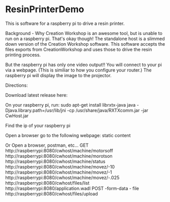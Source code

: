 ResinPrinterDemo
================

This is software for a raspberry pi to drive a resin printer.

Background - Why
Creation Workshop is an awesome tool, but is unable to run on a raspberry pi.  That's okay though!  The standalone host is a slimmed down version of the Creation Workshop software.  This software accepts the files exports from CreationWorkshop and uses those to drive the resin printing process.

But the raspberry pi has only one video output!!
You will connect to your pi via a webpage.  (This is similiar to how you configure your router.)   The raspberry pi will display the image to the projector.

Directions:

Download latest release here:
<release>

On your raspberry pi, run:
sudo apt-get install librxtx-java
java -Djava.library.path=/usr/lib/jni -cp /usr/share/java/RXTXcomm.jar -jar CwHost.jar


Find the ip of your raspberry pi

Open a browser go to the following webpage:
<needs webclient> static content

Or 
Open a browser, postman, etc...
GET
http://raspberrypi:8080/cwhost/machine/motorsoff
http://raspberrypi:8080/cwhost/machine/morotson
http://raspberrypi:8080/cwhost/machine/status
http://raspberrypi:8080/cwhost/machine/movez/-10
http://raspberrypi:8080/cwhost/machine/movez/-1
http://raspberrypi:8080/cwhost/machine/movez/-.025
http://raspberrypi:8080/cwhost/files/list
http://raspberrypi:8080/application.wadl
POST -form-data - file
http://raspberrypi:8080/cwhost/files/upload





